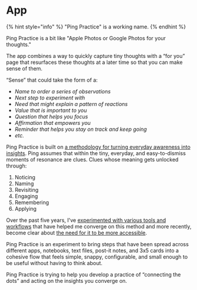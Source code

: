 # App

{% hint style="info" %}
"Ping Practice" is a working name.
{% endhint %}

Ping Practice is a bit like "Apple Photos or Google Photos for your thoughts."&#x20;

The app combines a way to quickly capture tiny thoughts with a “for you” page that resurfaces these thoughts at a later time so that you can make sense of them.

“Sense” that could take the form of a:

* _Name to order a series of observations_
* _Next step to experiment with_
* _Need that might explain a pattern of reactions_
* _Value that is important to you_
* _Question that helps you focus_
* _Affirmation that empowers you_
* _Reminder that helps you stay on track and keep going_
* _etc._

Ping Practice is built on [a methodology for turning everyday awareness into insights](https://ping-practice.gitbook.io/pings/ping-practice). Ping assumes that within the tiny, everyday, and easy-to-dismiss moments of resonance are clues. Clues whose meaning gets unlocked through:

1. Noticing&#x20;
2. Naming&#x20;
3. Revisiting&#x20;
4. Engaging
5. Remembering&#x20;
6. Applying

Over the past five years, I've [experimented with various tools and workflows](https://ping-practice.gitbook.io/pings/about) that have helped me converge on this method and more recently, become clear about [the need for it to be more accessible](https://ping-practice.gitbook.io/pings/need-memory).

Ping Practice is an experiment to bring steps that have been spread across different apps, notebooks, text files, post-it notes, and 3x5 cards into a cohesive flow that feels simple, snappy, configurable, and small enough to be useful without having to think about.

Ping Practice is trying to help you develop a practice of “connecting the dots” and acting on the insights you converge on.
